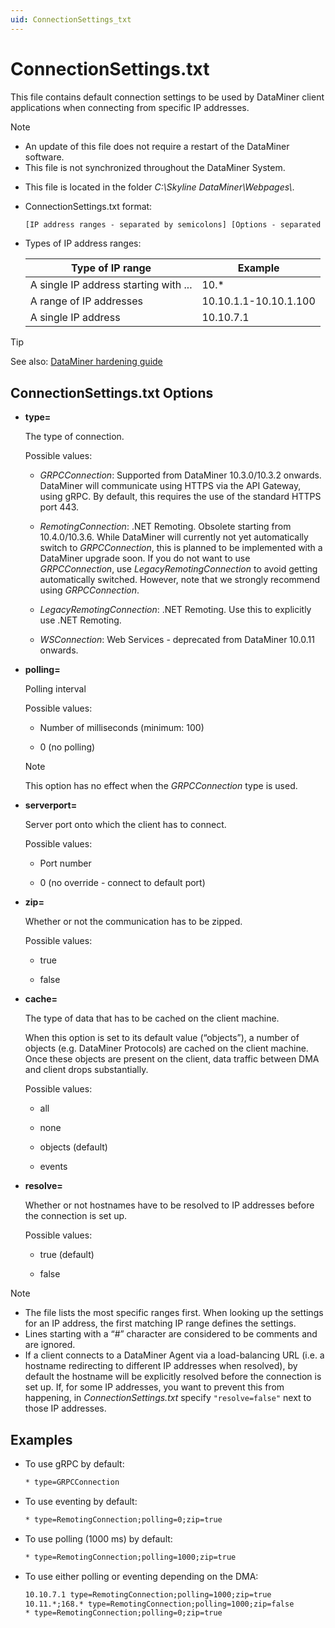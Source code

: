 ```yaml
---
uid: ConnectionSettings_txt
---
```


# ConnectionSettings.txt

This file contains default connection settings to be used by DataMiner client applications when connecting from specific IP addresses.

> [!NOTE]
>
> - An update of this file does not require a restart of the DataMiner software.
> - This file is not synchronized throughout the DataMiner System.

- This file is located in the folder *C:\\Skyline DataMiner\\Webpages\\*.

- ConnectionSettings.txt format:

    ```txt
    [IP address ranges - separated by semicolons] [Options - separated by semicolons]
    ```

- Types of IP address ranges:

    | Type of IP range                    | Example               |
    |---------------------------------------|-----------------------|
    | A single IP address starting with ... | 10.\*                 |
    | A range of IP addresses               | 10.10.1.1-10.10.1.100 |
    | A single IP address                   | 10.10.7.1             |

> [!TIP]
> See also: [DataMiner hardening guide](xref:DataMiner_hardening_guide)

## ConnectionSettings.txt Options

- **type=**

  The type of connection.

  Possible values:

  - *GRPCConnection*: Supported from DataMiner 10.3.0/10.3.2 onwards. DataMiner will communicate using HTTPS via the API Gateway, using gRPC. By default, this requires the use of the standard HTTPS port 443. <!-- RN 34983 -->

  - *RemotingConnection*: .NET Remoting. Obsolete starting from 10.4.0/10.3.6. While DataMiner will currently not yet automatically switch to *GRPCConnection*, this is planned to be implemented with a DataMiner upgrade soon. If you do not want to use *GRPCConnection*, use *LegacyRemotingConnection* to avoid getting automatically switched. However, note that we strongly recommend using *GRPCConnection*.<!-- RN 36196 -->
  
  - *LegacyRemotingConnection*: .NET Remoting. Use this to explicitly use .NET Remoting.

  - *WSConnection*: Web Services - deprecated from DataMiner 10.0.11 onwards.

- **polling=**

  Polling interval

  Possible values:

  - Number of milliseconds (minimum: 100)

  - 0 (no polling)

  > [!NOTE]
  > This option has no effect when the *GRPCConnection* type is used.

- **serverport=**

  Server port onto which the client has to connect.

  Possible values:

  - Port number

  - 0 (no override - connect to default port)

- **zip=**

  Whether or not the communication has to be zipped.

  Possible values:

  - true

  - false

- **cache=**

  The type of data that has to be cached on the client machine.
  
  When this option is set to its default value (“objects”), a number of objects (e.g. DataMiner Protocols) are cached on the client machine. Once these objects are present on the client, data traffic between DMA and client drops substantially.

  Possible values:

  - all

  - none

  - objects (default)

  - events

- **resolve=**

  Whether or not hostnames have to be resolved to IP addresses before the connection is set up.

  Possible values:

  - true (default)

  - false

> [!NOTE]
>
> - The file lists the most specific ranges first. When looking up the settings for an IP address, the first matching IP range defines the settings.
> - Lines starting with a “#” character are considered to be comments and are ignored.
> - If a client connects to a DataMiner Agent via a load-balancing URL (i.e. a hostname redirecting to different IP addresses when resolved), by default the hostname will be explicitly resolved before the connection is set up. If, for some IP addresses, you want to prevent this from happening, in *ConnectionSettings.txt* specify `"resolve=false"` next to those IP addresses.

## Examples

- To use gRPC by default:

  ```txt
  * type=GRPCConnection
  ```

- To use eventing by default:

  ```txt
  * type=RemotingConnection;polling=0;zip=true
  ```

- To use polling (1000 ms) by default:

  ```txt
  * type=RemotingConnection;polling=1000;zip=true
  ```

- To use either polling or eventing depending on the DMA:

  ```txt
  10.10.7.1 type=RemotingConnection;polling=1000;zip=true
  10.11.*;168.* type=RemotingConnection;polling=1000;zip=false
  * type=RemotingConnection;polling=0;zip=true
  ```
